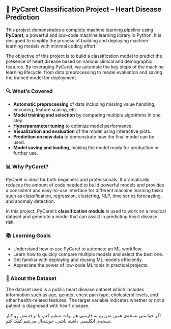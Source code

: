 ## 🧠 PyCaret Classification Project – Heart Disease Prediction

This project demonstrates a complete machine learning pipeline using **PyCaret**, a powerful and low-code machine learning library in Python. It is designed to simplify the process of building and deploying machine learning models with minimal coding effort.

The objective of this project is to build a classification model to predict the presence of heart disease based on various clinical and demographic features. By leveraging PyCaret, we automate the key steps of the machine learning lifecycle, from data preprocessing to model evaluation and saving the trained model for deployment.

### 🔍 What’s Covered

- **Automatic preprocessing** of data including missing value handling, encoding, feature scaling, etc.
- **Model training and selection** by comparing multiple algorithms in one step.
- **Hyperparameter tuning** to optimize model performance.
- **Visualization and evaluation** of the model using interactive plots.
- **Prediction on new data** to demonstrate how the final model can be used.
- **Model saving and loading**, making the model ready for production or further use.

### 📊 Why PyCaret?

PyCaret is ideal for both beginners and professionals. It dramatically reduces the amount of code needed to build powerful models and provides a consistent and easy-to-use interface for different machine learning tasks such as classification, regression, clustering, NLP, time series forecasting, and anomaly detection.

In this project, PyCaret’s **classification module** is used to work on a medical dataset and generate a model that can assist in predicting heart disease risk.

### 📚 Learning Goals

- Understand how to use PyCaret to automate an ML workflow.
- Learn how to quickly compare multiple models and select the best one.
- Get familiar with deploying and reusing ML models efficiently.
- Appreciate the power of low-code ML tools in practical projects.

### 📎 About the Dataset

The dataset used is a public heart disease dataset which includes information such as age, gender, chest pain type, cholesterol levels, and other health-related features. The target variable indicates whether or not a patient is diagnosed with heart disease.

اگر خواستی نسخه‌ی همین متن رو به فارسی هم برات تنظیم کنم، یا ترجمه‌ش رو کنار نسخه‌ی انگلیسی داشته باشی، خوشحال می‌شم کمک کنم.
